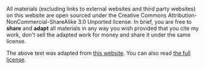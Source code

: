 All materials (excluding links to external websites and third party
websites) on this website are open sourced under the Creative Commons
Attribution-NonCommercial-ShareAlike 3.0 Unported license. In brief,
you are free to **share** and **adapt** all materials in any way you
wish provided that you cite my work, don't sell the adapted work for
money and share it under the same license.

The above text was adapted from [this
website](https://creativecommons.org/licenses/by-nc-sa/3.0/). You can
also read [the full
license](https://creativecommons.org/licenses/by-nc-sa/3.0/legalcode).
